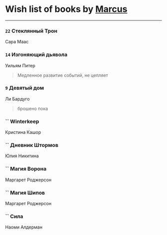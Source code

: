 # Wish list of books by [Marcus](https://www.facebook.com/profile.php?id=2710776892572610)
---

### `22` Стеклянный Трон
Сара Маас

### `14` Изгоняющий дьявола
Уильям Питер
> Медленное развитие событий, не цепляет

### `9` Девятый дом
Ли Бардуго
> брошено пока

### `` Winterkeep
Кристина Кашор

### `` Дневник Штормов
Юлия Никитина

### `` Магия Ворона
Маргарет Роджерсон

### `` Магия Шипов
Маргарет Роджерсон

### `` Сила
Наоми Алдерман

